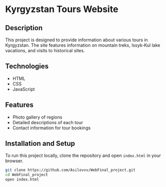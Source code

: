 # Kyrgyzstan Tours Website

## Description
This project is designed to provide information about various tours in Kyrgyzstan. The site features information on mountain treks, Issyk-Kul lake vacations, and visits to historical sites.

## Technologies
- HTML
- CSS
- JavaScript

## Features
- Photo gallery of regions
- Detailed descriptions of each tour
- Contact information for tour bookings

## Installation and Setup
To run this project locally, clone the repository and open `index.html` in your browser.

```bash
git clone https://github.com/Asilovvv/WebFinal_project.git
cd WebFinal_project
open index.html
